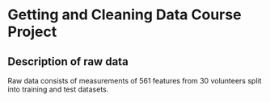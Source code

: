 # Getting and Cleaning Data Course Project

## Description of raw data
Raw data consists of measurements of 561 features from 30 volunteers split into training and test datasets. 

